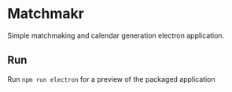 # Matchmakr

Simple matchmaking and calendar generation electron application.

## Run

Run `npm run electron` for a preview of the packaged application
